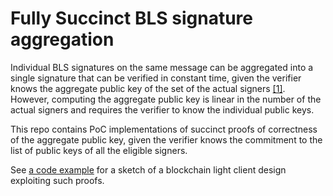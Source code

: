 # Fully Succinct BLS signature aggregation

Individual BLS signatures on the same message can be aggregated into a single signature
that can be verified in constant time, given the verifier knows the aggregate public key of the set of the actual signers [[1]](https://eprint.iacr.org/2018/483). 
However, computing the aggregate public key is linear in the number of the actual signers
and requires the verifier to know the individual public keys.

This repo contains PoC implementations of succinct proofs of correctness of the aggregate public key,
given the verifier knows the commitment to the list of public keys of all the eligible signers.

See [a code example](bw6/examples/recursive.rs) for a sketch of a blockchain light client design exploiting such proofs.